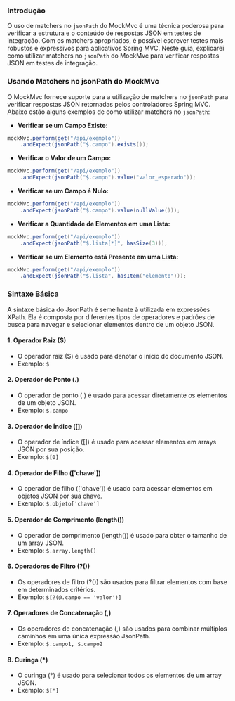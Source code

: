 ### **Introdução**

O uso de matchers no `jsonPath` do MockMvc é uma técnica poderosa para verificar a estrutura e o conteúdo de respostas JSON em testes de integração. Com os matchers apropriados, é possível escrever testes mais robustos e expressivos para aplicativos Spring MVC. Neste guia, explicarei como utilizar matchers no `jsonPath` do MockMvc para verificar respostas JSON em testes de integração.

### **Usando Matchers no jsonPath do MockMvc**

O MockMvc fornece suporte para a utilização de matchers no `jsonPath` para verificar respostas JSON retornadas pelos controladores Spring MVC. Abaixo estão alguns exemplos de como utilizar matchers no `jsonPath`:

- **Verificar se um Campo Existe:**

```java
mockMvc.perform(get("/api/exemplo"))
    .andExpect(jsonPath("$.campo").exists());
```

- **Verificar o Valor de um Campo:**

```java
mockMvc.perform(get("/api/exemplo"))
    .andExpect(jsonPath("$.campo").value("valor_esperado"));
```

- **Verificar se um Campo é Nulo:**

```java
mockMvc.perform(get("/api/exemplo"))
    .andExpect(jsonPath("$.campo").value(nullValue()));
```

- **Verificar a Quantidade de Elementos em uma Lista:**

```java
mockMvc.perform(get("/api/exemplo"))
    .andExpect(jsonPath("$.lista[*]", hasSize(3)));
```

- **Verificar se um Elemento está Presente em uma Lista:**

```java
mockMvc.perform(get("/api/exemplo"))
    .andExpect(jsonPath("$.lista", hasItem("elemento")));
```

### Sintaxe Básica

A sintaxe básica do JsonPath é semelhante à utilizada em expressões XPath. Ela é composta por diferentes tipos de operadores e padrões de busca para navegar e selecionar elementos dentro de um objeto JSON.

#### 1. **Operador Raiz ($)**
   - O operador raiz ($) é usado para denotar o início do documento JSON.
   - Exemplo: `$`

#### 2. **Operador de Ponto (.)**
   - O operador de ponto (.) é usado para acessar diretamente os elementos de um objeto JSON.
   - Exemplo: `$.campo`

#### 3. **Operador de Índice ([])**
   - O operador de índice ([]) é usado para acessar elementos em arrays JSON por sua posição.
   - Exemplo: `$[0]`

#### 4. **Operador de Filho (['chave'])**
   - O operador de filho (['chave']) é usado para acessar elementos em objetos JSON por sua chave.
   - Exemplo: `$.objeto['chave']`

#### 5. **Operador de Comprimento (length())**
   - O operador de comprimento (length()) é usado para obter o tamanho de um array JSON.
   - Exemplo: `$.array.length()`

#### 6. **Operadores de Filtro (?())**
   - Os operadores de filtro (?()) são usados para filtrar elementos com base em determinados critérios.
   - Exemplo: `$[?(@.campo == 'valor')]`

#### 7. **Operadores de Concatenação (,)** 
   - Os operadores de concatenação (,) são usados para combinar múltiplos caminhos em uma única expressão JsonPath.
   - Exemplo: `$.campo1, $.campo2`

#### 8. **Curinga (*)**
   - O curinga (*) é usado para selecionar todos os elementos de um array JSON.
   - Exemplo: `$[*]`
